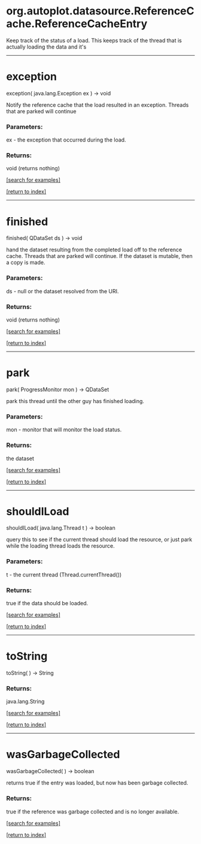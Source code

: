 # org.autoplot.datasource.ReferenceCache.ReferenceCacheEntry

Keep track of the status of a load.  This keeps track of the thread that is actually
 loading the data and it's

***
<a name="exception"></a>
# exception
exception( java.lang.Exception ex ) &rarr; void

Notify the reference cache that the load resulted in an exception.
 Threads that are parked will continue

### Parameters:
ex - the exception that occurred during the load.

### Returns:
void (returns nothing)


<a href="https://github.com/autoplot/dev/search?q=exception&unscoped_q=exception">[search for examples]</a>

<a href="https://github.com/autoplot/documentation/blob/master/javadoc/index-all.md">[return to index]</a>

***
<a name="finished"></a>
# finished
finished( QDataSet ds ) &rarr; void

hand the dataset resulting from the completed load off to the reference cache.
 Threads that are parked will continue.  If the dataset is mutable, then a 
 copy is made.

### Parameters:
ds - null or the dataset resolved from the URI.

### Returns:
void (returns nothing)


<a href="https://github.com/autoplot/dev/search?q=finished&unscoped_q=finished">[search for examples]</a>

<a href="https://github.com/autoplot/documentation/blob/master/javadoc/index-all.md">[return to index]</a>

***
<a name="park"></a>
# park
park( ProgressMonitor mon ) &rarr; QDataSet

park this thread until the other guy has finished loading.

### Parameters:
mon - monitor that will monitor the load status.

### Returns:
the dataset

<a href="https://github.com/autoplot/dev/search?q=park&unscoped_q=park">[search for examples]</a>

<a href="https://github.com/autoplot/documentation/blob/master/javadoc/index-all.md">[return to index]</a>

***
<a name="shouldILoad"></a>
# shouldILoad
shouldILoad( java.lang.Thread t ) &rarr; boolean

query this to see if the current thread should load the resource, or just park while
 the loading thread loads the resource.

### Parameters:
t - the current thread (Thread.currentThread())

### Returns:
true if the data should be loaded.

<a href="https://github.com/autoplot/dev/search?q=shouldILoad&unscoped_q=shouldILoad">[search for examples]</a>

<a href="https://github.com/autoplot/documentation/blob/master/javadoc/index-all.md">[return to index]</a>

***
<a name="toString"></a>
# toString
toString(  ) &rarr; String



### Returns:
java.lang.String


<a href="https://github.com/autoplot/dev/search?q=toString&unscoped_q=toString">[search for examples]</a>

<a href="https://github.com/autoplot/documentation/blob/master/javadoc/index-all.md">[return to index]</a>

***
<a name="wasGarbageCollected"></a>
# wasGarbageCollected
wasGarbageCollected(  ) &rarr; boolean

returns true if the entry was loaded, but now has been garbage collected.

### Returns:
true if the reference was garbage collected and is no longer available.

<a href="https://github.com/autoplot/dev/search?q=wasGarbageCollected&unscoped_q=wasGarbageCollected">[search for examples]</a>

<a href="https://github.com/autoplot/documentation/blob/master/javadoc/index-all.md">[return to index]</a>

